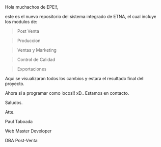 Hola muchachos de EPE!!,

este es el nuevo repositorio del sistema integrado de ETNA, el cual incluye los modulos de:

> Post Venta

> Produccion

> Ventas y Marketing

> Control de Calidad

> Exportaciones

Aqui se visualizaran todos los cambios y estara el resultado final del proyecto.

Ahora si a programar como locos!! xD.. Estamos en contacto.

Saludos.


Atte.

Paul Taboada

Web Master Developer

DBA Post-Venta
